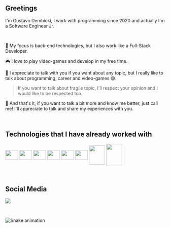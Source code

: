 ## Greetings

I'm Gustavo Dembicki, I work with programming since 2020 and actually I'm a Software Engineer Jr.

&nbsp;

🎯 My focus is back-end technologies, but I also work like a Full-Stack Developer.
&nbsp;

🎮 I love to play video-games and develop in my free time.
&nbsp;

💬 I appreciate to talk with you if you want about any topic, but I really like to talk about programming, career and video-games 😅.
> If you want to talk about fragile topic, I'll respect your opinion and I would like to be respected too.
&nbsp;

🌝 And that's it, if you want to talk a bit more and know me better, just call me! I'll appreciate to talk and share my experiences with you.

&nbsp;

## Technologies that I have already worked with

<div style="display: inline-block;">
  <img align="center" height="30" width="40" src="https://cdn.jsdelivr.net/gh/devicons/devicon/icons/html5/html5-original.svg" />
  <img align="center" height="30" width="40" src="https://cdn.jsdelivr.net/gh/devicons/devicon/icons/css3/css3-original.svg" />
  <img align="center" height="30" width="40" src="https://cdn.jsdelivr.net/gh/devicons/devicon/icons/javascript/javascript-original.svg" />  
  <img align="center" height="30" width="40" src="https://cdn.jsdelivr.net/gh/devicons/devicon/icons/typescript/typescript-original.svg" />
  <img align="center" height="30" width="40" src="https://cdn.jsdelivr.net/gh/devicons/devicon/icons/react/react-original.svg" />
  <img align="center" height="30" width="40" src="https://cdn.jsdelivr.net/gh/devicons/devicon/icons/elixir/elixir-original.svg" />
  <img align="center" height="60" width="50" src="https://cdn.jsdelivr.net/gh/devicons/devicon/icons/php/php-plain.svg" />
  <img align="center" height="70" width="50" src="https://cdn.jsdelivr.net/gh/devicons/devicon/icons/mysql/mysql-original-wordmark.svg" />
</div>

&nbsp;

## Social Media

<div style="display: inline-block;">
  <a href="https://www.linkedin.com/in/gustavo-felipe-dembicki-78319819b/" target="_blank"><img src="https://img.shields.io/badge/-LinkedIn-%230077B5?style=for-the-badge&logo=linkedin&logoColor=white" target="_blank"></a>
</div>

&nbsp;

![Snake animation](https://github.com/gustavodembicki/gustavodembicki/blob/output/github-contribution-grid-snake.svg)
